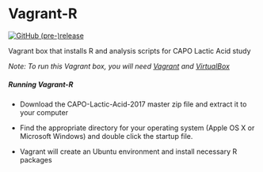 # Vagrant-R

[![GitHub (pre-)release](https://img.shields.io/github/release/qubyte/rubidium/all.svg)]()

Vagrant box that installs R and analysis scripts for CAPO Lactic Acid study

*Note: To run this Vagrant box, you will need [Vagrant](https://www.vagrantup.com/downloads.html) and [VirtualBox](https://www.virtualbox.org/wiki/Downloads)*

##### Running Vagrant-R

- Download the CAPO-Lactic-Acid-2017 master zip file and extract it to your computer

- Find the appropriate directory for your operating system (Apple OS X or Microsoft Windows) and double click the startup file.

- Vagrant will create an Ubuntu environment and install necessary R packages
